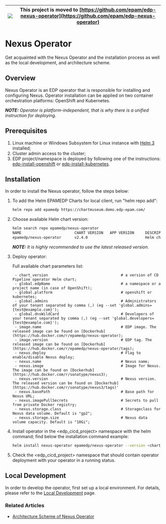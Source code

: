 |![](https://upload.wikimedia.org/wikipedia/commons/thumb/1/17/Warning.svg/156px-Warning.svg.png) | This project is moved to [https://github.com/epam/edp-nexus-operator](https://github.com/epam/edp-nexus-operator)
|---|---|

# Nexus Operator

Get acquainted with the Nexus Operator and the installation process as well as the local development, 
and architecture scheme.

## Overview

Nexus Operator is an EDP operator that is responsible for installing and configuring Nexus. 
Operator installation can be applied on two container orchestration platforms: OpenShift and Kubernetes.

_**NOTE:** Operator is platform-independent, that is why there is a unified instruction for deploying._

## Prerequisites
1. Linux machine or Windows Subsystem for Linux instance with [Helm 3](https://helm.sh/docs/intro/install/) installed;
2. Cluster admin access to the cluster;
3. EDP project/namespace is deployed by following one of the instructions: [edp-install-openshift](https://github.com/epmd-edp/edp-install/blob/master/documentation/openshift_install_edp.md#edp-project) or [edp-install-kubernetes](https://github.com/epmd-edp/edp-install/blob/master/documentation/kubernetes_install_edp.md#edp-namespace).

## Installation
In order to install the Nexus operator, follow the steps below:

1. To add the Helm EPAMEDP Charts for local client, run "helm repo add":
     ```bash
     helm repo add epamedp https://chartmuseum.demo.edp-epam.com/
     ```
2. Choose available Helm chart version:
     ```bash
     helm search repo epamedp/nexus-operator
     NAME                        CHART VERSION   APP VERSION     DESCRIPTION
     epamedp/nexus-operator      v2.4.0                          Helm chart for Golang application/service deplo...
     ```
   
    _**NOTE:** It is highly recommended to use the latest released version._
        
3. Deploy operator:

   Full available chart parameters list:
   ```
    - chart_version                                 # a version of CD Pipeline operator Helm chart;
    - global.edpName                                # a namespace or a project name (in case of OpenShift);
    - global.platform                               # openshift or kubernetes;
    - global.admins                                 # Administrators of your tenant separated by comma (,) (eg --set 'global.admins={test@example.com}');
    - global.dnsWildCard                            # Developers of your tenant separated by comma (,) (eg --set 'global.developers={test@example.com}');
    - image.name                                    # EDP image. The released image can be found on [Dockerhub](https://hub.docker.com/r/epamedp/nexus-operator);
    - image.version                                 # EDP tag. The released image can be found on [Dockerhub](https://hub.docker.com/r/epamedp/nexus-operator/tags);
    - nexus.deploy                                  # Flag to enable/disable Nexus deploy;
    - nexus.name                                    # Nexus name;
    - nexus.image                                   # Image for Nexus. The image can be found on [Dockerhub] (https://hub.docker.com/r/sonatype/nexus3);
    - nexus.version                                 # Nexus version. The released version can be found on [Dockerhub](https://hub.docker.com/r/sonatype/nexus3/tags)'
    - nexus.basePath                                # Base path for Nexus URL;
    - nexus.imagePullSecrets                        # Secrets to pull from private Docker registry;
    - nexus.storage.class                           # Storageclass for Nexus data volume. Default is "gp2";
    - nexus.storage.size                            # Nexus data volume capacity. Default is "10Gi";

    ```

4. Install operator in the <edp_cicd_project> namespace with the helm command; find below the installation command example:
    ```bash
    helm install nexus-operator epamedp/nexus-operator --version <chart_version> --namespace <edp_cicd_project> --set name=nexus-operator --set global.edpName=<edp_cicd_project> --set global.platform=<platform_type> --set global.dnsWildCard=<cluster_DNS_wildcard>
    ```
5. Check the <edp_cicd_project> namespace that should contain operator deployment with your operator in a running status.

## Local Development
In order to develop the operator, first set up a local environment. For details, please refer to the [Local Development](documentation/local-development.md) page.

### Related Articles

- [Architecture Scheme of Nexus Operator](documentation/arch.md)
